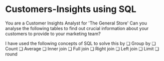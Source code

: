 # Customers-Insights using SQL
You are a Customer Insights Analyst for 'The General Store'
Can you analyse the following tables to find out crucial information about your customers to provide to your marketing team?

I have used the following concepts of SQL to solve this  by 
❑ Group by ❑ Count ❑ Average ❑ Inner join ❑ Full join ❑ Right join ❑ Left join ❑ Limit ❑ round
